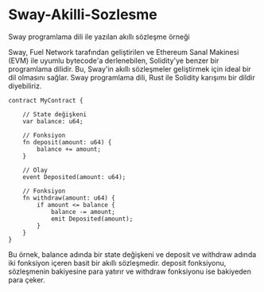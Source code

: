# Sway-Akilli-Sozlesme
Sway programlama dili ile yazılan akıllı sözleşme örneği

Sway, Fuel Network tarafından geliştirilen ve Ethereum Sanal Makinesi (EVM) ile uyumlu bytecode'a derlenebilen, Solidity'ye benzer bir programlama dilidir. Bu, Sway'in akıllı sözleşmeler geliştirmek için ideal bir dil olmasını sağlar. Sway programlama dili, Rust ile Solidity karışımı bir dildir diyebiliriz.

```sway
contract MyContract {

    // State değişkeni
    var balance: u64;

    // Fonksiyon
    fn deposit(amount: u64) {
        balance += amount;
    }

    // Olay
    event Deposited(amount: u64);

    // Fonksiyon
    fn withdraw(amount: u64) {
        if amount <= balance {
            balance -= amount;
            emit Deposited(amount);
        }
    }
}
```

Bu örnek, balance adında bir state değişkeni ve deposit ve withdraw adında iki fonksiyon içeren basit bir akıllı sözleşmedir. deposit fonksiyonu, sözleşmenin bakiyesine para yatırır ve withdraw fonksiyonu ise bakiyeden para çeker.

